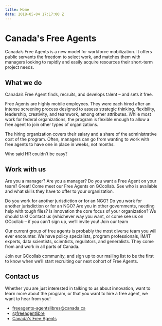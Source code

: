 ```yaml
---
title: Home
date: 2018-05-04 17:17:00 Z
---
```


# Canada's Free Agents

Canada’s Free Agents is a new model for workforce mobilization. It offers public servants the freedom to select work, and matches them with managers looking to rapidly and easily acquire resources their short-term project needs.

## What we do
Canada’s Free Agent finds, recruits, and develops talent – and sets it free.

Free Agents are highly mobile employees. They were each hired after an intense screening process designed to assess strategic thinking, flexibility, leadership, creativity, and teamwork, among other attributes. While most work for federal organizations, the program is flexible enough to allow a free agent to join other types of organizations.

The hiring organization covers their salary and a share of the administrative cost of the program. Often, managers can go from wanting to work with free agents to have one in place in weeks, not months.

Who said HR couldn’t be easy?

## Work with us

Are you a manager? Are you a manager? Do you want a Free Agent on your team? Great! Come meet our Free Agents on GCcollab. See who is available and what skills they have to offer to your organization.

Do you work for another jurisdiction or for an NGO? Do you work for another jurisdiction or for an NGO? Are you in other governments, needing help with tough files? Is innovation the core focus of your organization? We should talk! Contact us (whichever way you want, or come see us on GCcollab – if you can’t sign up, we’ll invite you!
Join our team

Our current group of free agents is probably the most diverse team you will ever encounter. We have policy specialists, program professionals, IM/IT experts, data scientists, scientists, regulators, and generalists. They come from and work in all parts of Canada.

Join our GCcollab community, and sign up to our mailing list to be the first to know when we’ll start recruiting our next cohort of Free Agents.

## Contact us

Whether you are just interested in talking to us about innovation, want to learn more about the program, or that you want to hire a free agent, we want to hear from you!

- [freeagents-agentslibres@canada.ca](mailto:freeagents-agentslibres@canada.ca) 
- [@freeagentlibre](https://twitter.com/FreeAgentLibre)
- [Canada's Free Agents](https://www.linkedin.com/company/freeagents-agentslibres/)